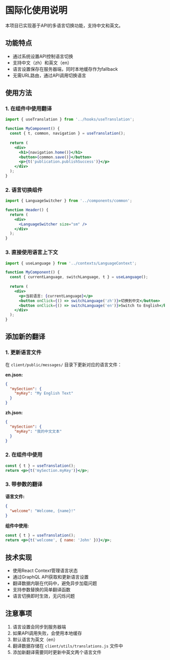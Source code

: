 # 国际化使用说明

本项目已实现基于API的多语言切换功能，支持中文和英文。

## 功能特点

- 通过系统设置API控制语言切换
- 支持中文（zh）和英文（en）
- 语言设置保存在服务器端，同时本地缓存作为fallback
- 无需URL路由，通过API调用切换语言

## 使用方法

### 1. 在组件中使用翻译

```jsx
import { useTranslation } from '../hooks/useTranslation';

function MyComponent() {
  const { t, common, navigation } = useTranslation();
  
  return (
    <div>
      <h1>{navigation.home()}</h1>
      <button>{common.save()}</button>
      <p>{t('publication.publishSuccess')}</p>
    </div>
  );
}
```

### 2. 语言切换组件

```jsx
import { LanguageSwitcher } from '../components/common';

function Header() {
  return (
    <div>
      <LanguageSwitcher size="sm" />
    </div>
  );
}
```

### 3. 直接使用语言上下文

```jsx
import { useLanguage } from '../contexts/LanguageContext';

function MyComponent() {
  const { currentLanguage, switchLanguage, t } = useLanguage();
  
  return (
    <div>
      <p>当前语言: {currentLanguage}</p>
      <button onClick={() => switchLanguage('zh')}>切换到中文</button>
      <button onClick={() => switchLanguage('en')}>Switch to English</button>
    </div>
  );
}
```

## 添加新的翻译

### 1. 更新语言文件

在 `client/public/messages/` 目录下更新对应的语言文件：

**en.json:**
```json
{
  "mySection": {
    "myKey": "My English Text"
  }
}
```

**zh.json:**
```json
{
  "mySection": {
    "myKey": "我的中文文本"
  }
}
```

### 2. 在组件中使用

```jsx
const { t } = useTranslation();
return <p>{t('mySection.myKey')}</p>;
```

### 3. 带参数的翻译

**语言文件:**
```json
{
  "welcome": "Welcome, {name}!"
}
```

**组件中使用:**
```jsx
const { t } = useTranslation();
return <p>{t('welcome', { name: 'John' })}</p>;
```

## 技术实现

- 使用React Context管理语言状态
- 通过GraphQL API获取和更新语言设置
- 翻译数据内联在代码中，避免异步加载问题
- 支持参数替换的简单翻译函数
- 语言切换即时生效，无闪烁问题

## 注意事项

1. 语言设置会同步到服务器端
2. 如果API调用失败，会使用本地缓存
3. 默认语言为英文（en）
4. 翻译数据存储在 `client/utils/translations.js` 文件中
5. 添加新翻译需要同时更新中英文两个语言文件
